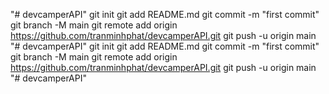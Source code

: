 "# devcamperAPI"  git init git add README.md git commit -m "first commit" git branch -M main git remote add origin https://github.com/tranminhphat/devcamperAPI.git git push -u origin main
"# devcamperAPI"  git init git add README.md git commit -m "first commit" git branch -M main git remote add origin https://github.com/tranminhphat/devcamperAPI.git git push -u origin main
"# devcamperAPI" 
